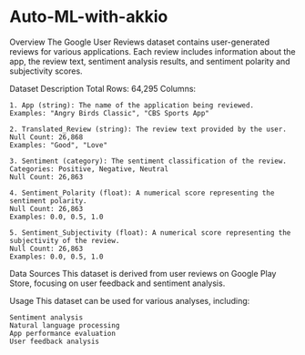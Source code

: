 # Auto-ML-with-akkio

Overview
The Google User Reviews dataset contains user-generated reviews for various applications. Each review includes information about the app, the review text, sentiment analysis results, and sentiment polarity and subjectivity scores.

Dataset Description
Total Rows: 64,295
Columns:
```
1. App (string): The name of the application being reviewed.
Examples: "Angry Birds Classic", "CBS Sports App"

2. Translated_Review (string): The review text provided by the user.
Null Count: 26,868
Examples: "Good", "Love"

3. Sentiment (category): The sentiment classification of the review.
Categories: Positive, Negative, Neutral
Null Count: 26,863

4. Sentiment_Polarity (float): A numerical score representing the sentiment polarity.
Null Count: 26,863
Examples: 0.0, 0.5, 1.0

5. Sentiment_Subjectivity (float): A numerical score representing the subjectivity of the review.
Null Count: 26,863
Examples: 0.0, 0.5, 1.0
```

Data Sources
This dataset is derived from user reviews on Google Play Store, focusing on user feedback and sentiment analysis.

Usage
This dataset can be used for various analyses, including:
```
Sentiment analysis
Natural language processing
App performance evaluation
User feedback analysis
```
